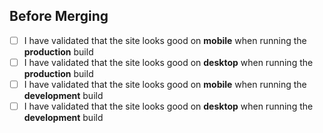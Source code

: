 ## Before Merging
- [ ] I have validated that the site looks good on **mobile** when running the **production** build
- [ ] I have validated that the site looks good on **desktop** when running the **production** build
- [ ] I have validated that the site looks good on **mobile** when running the **development** build
- [ ] I have validated that the site looks good on **desktop** when running the **development** build
